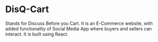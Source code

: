 # DisQ-Cart
Stands for Discuss Before you Cart. It is an E-Commerce website, with added functionality of Social Media App where buyers and sellers can interact.
It is built using React.
